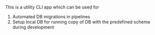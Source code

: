 This is a utility CLI app which can be used for

1. Automated DB migrations in pipelines
2. Setup local DB for running copy of DB with the predefined schema during development


